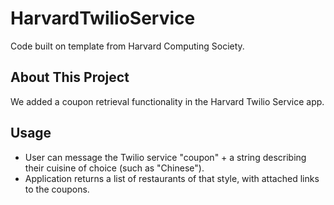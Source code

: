 # HarvardTwilioService

Code built on template from Harvard Computing Society.

## About This Project
We added a coupon retrieval functionality in the Harvard Twilio Service app.

## Usage
* User can message the Twilio service "coupon" + a string describing their cuisine of choice (such as "Chinese").
* Application returns a list of restaurants of that style, with attached links to the coupons.
